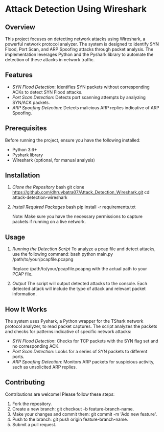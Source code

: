# Attack Detection Using Wireshark

## Overview

This project focuses on detecting network attacks using Wireshark, a powerful network protocol analyzer. The system is designed to identify SYN Flood, Port Scan, and ARP Spoofing attacks through packet analysis. The implementation leverages Python and the Pyshark library to automate the detection of these attacks in network traffic.

## Features

- *SYN Flood Detection*: Identifies SYN packets without corresponding ACKs to detect SYN Flood attacks.
- *Port Scan Detection*: Detects port scanning attempts by analyzing SYN/ACK packets.
- *ARP Spoofing Detection*: Detects malicious ARP replies indicative of ARP Spoofing.

## Prerequisites

Before running the project, ensure you have the following installed:

- Python 3.6+
- Pyshark library
- Wireshark (optional, for manual analysis)

## Installation

1. *Clone the Repository*
   bash
   git clone https://github.com/dhruvbatra07/Attack_Detection_Wireshark.git
   cd attack-detection-wireshark
   

2. *Install Required Packages*
   bash
   pip install -r requirements.txt
   

   Note: Make sure you have the necessary permissions to capture packets if running on a live network.

## Usage

1. *Running the Detection Script*
   To analyze a pcap file and detect attacks, use the following command:
   bash
   python main.py /path/to/your/pcapfile.pcapng
   

   Replace /path/to/your/pcapfile.pcapng with the actual path to your PCAP file.

2. *Output*
   The script will output detected attacks to the console. Each detected attack will include the type of attack and relevant packet information.

## How It Works

The system uses Pyshark, a Python wrapper for the TShark network protocol analyzer, to read packet captures. The script analyzes the packets and checks for patterns indicative of specific network attacks:

- *SYN Flood Detection*: Checks for TCP packets with the SYN flag set and no corresponding ACK.
- *Port Scan Detection*: Looks for a series of SYN packets to different ports.
- *ARP Spoofing Detection*: Monitors ARP packets for suspicious activity, such as unsolicited ARP replies.

## Contributing

Contributions are welcome! Please follow these steps:

1. Fork the repository.
2. Create a new branch: git checkout -b feature-branch-name.
3. Make your changes and commit them: git commit -m 'Add new feature'.
4. Push to the branch: git push origin feature-branch-name.
5. Submit a pull request.
